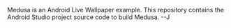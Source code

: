 Medusa is an Android Live Wallpaper example.
This repository contains the Android Studio project source code to build Medusa.
--J
